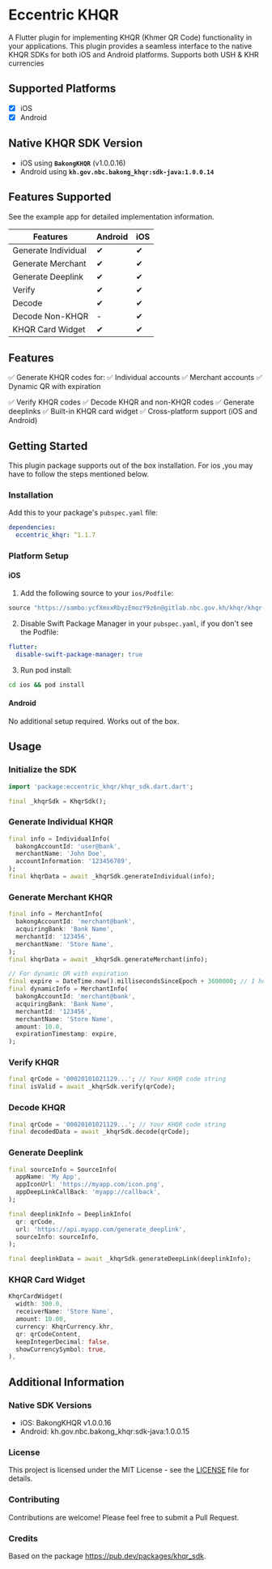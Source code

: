 # Eccentric KHQR

A Flutter plugin for implementing KHQR (Khmer QR Code) functionality in your applications. This plugin provides a seamless interface to the native KHQR SDKs for both iOS and Android platforms. Supports both USH & KHR currencies

## Supported Platforms
- [x] iOS
- [x] Android

## Native KHQR SDK Version
- iOS using **`BakongKHQR`** (v1.0.0.16)
- Android using **`kh.gov.nbc.bakong_khqr:sdk-java:1.0.0.14`**

## Features Supported

See the example app for detailed implementation information.

| Features            | Android | iOS     |
|---------------------|---------|---------|
| Generate Individual |    ✔    |    ✔    |
| Generate Merchant   |    ✔    |    ✔    |
| Generate Deeplink   |    ✔    |    ✔    |
| Verify              |    ✔    |    ✔    |
| Decode              |    ✔    |    ✔    |
| Decode Non-KHQR     |    -    |    ✔    |
| KHQR Card Widget    |    ✔    |    ✔    |



## Features

✅ Generate KHQR codes for:
✅ Individual accounts
✅ Merchant accounts
✅ Dynamic QR with expiration

✅ Verify KHQR codes
✅ Decode KHQR and non-KHQR codes
✅ Generate deeplinks
✅ Built-in KHQR card widget
✅ Cross-platform support (iOS and Android)

## Getting Started

This plugin package supports out of the box installation. For ios ,you may have to follow the steps mentioned below.

### Installation

Add this to your package's `pubspec.yaml` file:

```yaml
dependencies:
  eccentric_khqr: ^1.1.7
```

### Platform Setup

#### iOS

1. Add the following source to your `ios/Podfile`:

```ruby
source "https://sambo:ycfXmxxRbyzEmozY9z6n@gitlab.nbc.gov.kh/khqr/khqr-ios-pod.git"
```

2. Disable Swift Package Manager in your `pubspec.yaml`, if you don't see the Podfile:

```yaml
flutter:
  disable-swift-package-manager: true
```

3. Run pod install:
```bash
cd ios && pod install
```

#### Android

No additional setup required. Works out of the box.

## Usage

### Initialize the SDK

```dart
import 'package:eccentric_khqr/khqr_sdk.dart.dart';

final _khqrSdk = KhqrSdk();
```

### Generate Individual KHQR

```dart
final info = IndividualInfo(
  bakongAccountId: 'user@bank',
  merchantName: 'John Doe',
  accountInformation: '123456789',
);
final khqrData = await _khqrSdk.generateIndividual(info);
```

### Generate Merchant KHQR

```dart
final info = MerchantInfo(
  bakongAccountId: 'merchant@bank',
  acquiringBank: 'Bank Name',
  merchantId: '123456',
  merchantName: 'Store Name',
);
final khqrData = await _khqrSdk.generateMerchant(info);

// For dynamic QR with expiration
final expire = DateTime.now().millisecondsSinceEpoch + 3600000; // 1 hour
final dynamicInfo = MerchantInfo(
  bakongAccountId: 'merchant@bank',
  acquiringBank: 'Bank Name',
  merchantId: '123456',
  merchantName: 'Store Name',
  amount: 10.0,
  expirationTimestamp: expire,
);
```

### Verify KHQR

```dart
final qrCode = '00020101021129...'; // Your KHQR code string
final isValid = await _khqrSdk.verify(qrCode);
```

### Decode KHQR

```dart
final qrCode = '00020101021129...'; // Your KHQR code string
final decodedData = await _khqrSdk.decode(qrCode);
```

### Generate Deeplink

```dart
final sourceInfo = SourceInfo(
  appName: 'My App',
  appIconUrl: 'https://myapp.com/icon.png',
  appDeepLinkCallBack: 'myapp://callback',
);

final deeplinkInfo = DeeplinkInfo(
  qr: qrCode,
  url: 'https://api.myapp.com/generate_deeplink',
  sourceInfo: sourceInfo,
);

final deeplinkData = await _khqrSdk.generateDeepLink(deeplinkInfo);
```

### KHQR Card Widget

```dart
KhqrCardWidget(
  width: 300.0,
  receiverName: 'Store Name',
  amount: 10.00,
  currency: KhqrCurrency.khr,
  qr: qrCodeContent,
  keepIntegerDecimal: false,
  showCurrencySymbol: true,
),
```

## Additional Information

### Native SDK Versions

- iOS: BakongKHQR v1.0.0.16
- Android: kh.gov.nbc.bakong_khqr:sdk-java:1.0.0.15

### License

This project is licensed under the MIT License - see the [LICENSE](LICENSE) file for details.

### Contributing

Contributions are welcome! Please feel free to submit a Pull Request.

###  Credits

Based on the package https://pub.dev/packages/khqr_sdk. 
